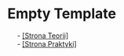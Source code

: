 # Empty Template
&nbsp;&nbsp;&nbsp;&nbsp; - [[Strona Teorii]](#podsumowanie-classic-builder) \
&nbsp;&nbsp;&nbsp;&nbsp; - [[Strona Praktyki]](#program-11--productfile--guitar) 
